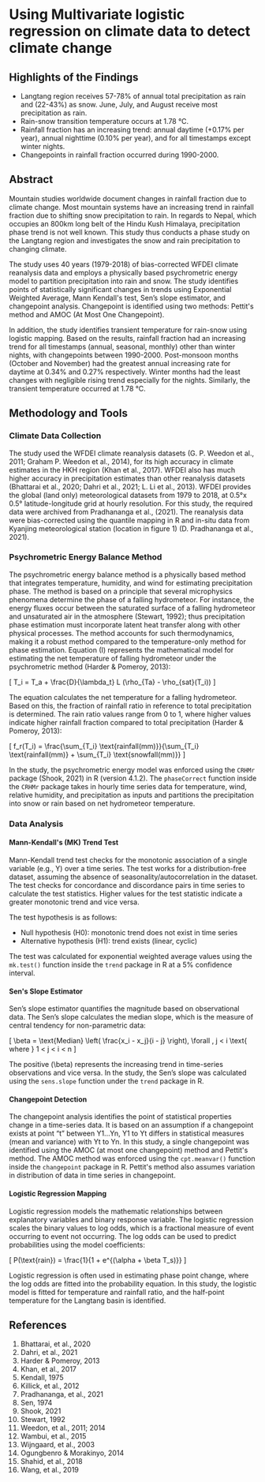 
# Using Multivariate logistic regression on climate data to detect climate change

## Highlights of the Findings

- Langtang region receives 57-78% of annual total precipitation as rain and (22-43%) as snow. June, July, and August receive most precipitation as rain.
- Rain-snow transition temperature occurs at 1.78 °C.
- Rainfall fraction has an increasing trend: annual daytime (+0.17% per year), annual nighttime (0.10% per year), and for all timestamps except winter nights.
- Changepoints in rainfall fraction occurred during 1990-2000.

## Abstract

Mountain studies worldwide document changes in rainfall fraction due to climate change. Most mountain systems have an increasing trend in rainfall fraction due to shifting snow precipitation to rain. In regards to Nepal, which occupies an 800km long belt of the Hindu Kush Himalaya, precipitation phase trend is not well known. This study thus conducts a phase study on the Langtang region and investigates the snow and rain precipitation to changing climate.

The study uses 40 years (1979-2018) of bias-corrected WFDEI climate reanalysis data and employs a physically based psychrometric energy model to partition precipitation into rain and snow. The study identifies points of statistically significant changes in trends using Exponential Weighted Average, Mann Kendall's test, Sen’s slope estimator, and changepoint analysis. Changepoint is identified using two methods: Pettit's method and AMOC (At Most One Changepoint).

In addition, the study identifies transient temperature for rain-snow using logistic mapping. Based on the results, rainfall fraction had an increasing trend for all timestamps (annual, seasonal, monthly) other than winter nights, with changepoints between 1990-2000. Post-monsoon months (October and November) had the greatest annual increasing rate for daytime at 0.34% and 0.27% respectively. Winter months had the least changes with negligible rising trend especially for the nights. Similarly, the transient temperature occurred at 1.78 °C.

## Methodology and Tools

### Climate Data Collection

The study used the WFDEI climate reanalysis datasets (G. P. Weedon et al., 2011; Graham P. Weedon et al., 2014), for its high accuracy in climate estimates in the HKH region (Khan et al., 2017). WFDEI also has much higher accuracy in precipitation estimates than other reanalysis datasets (Bhattarai et al., 2020; Dahri et al., 2021; L. Li et al., 2013). WFDEI provides the global (land only) meteorological datasets from 1979 to 2018, at 0.5°x 0.5° latitude-longitude grid at hourly resolution. For this study, the required data were archived from Pradhananga et al., (2021). The reanalysis data were bias-corrected using the quantile mapping in R and in-situ data from Kyanjing meteorological station (location in figure 1) (D. Pradhananga et al., 2021).

### Psychrometric Energy Balance Method

The psychrometric energy balance method is a physically based method that integrates temperature, humidity, and wind for estimating precipitation phase. The method is based on a principle that several microphysics phenomena determine the phase of a falling hydrometeor. For instance, the energy fluxes occur between the saturated surface of a falling hydrometeor and unsaturated air in the atmosphere (Stewart, 1992); thus precipitation phase estimation must incorporate latent heat transfer along with other physical processes. The method accounts for such thermodynamics, making it a robust method compared to the temperature-only method for phase estimation. Equation (I) represents the mathematical model for estimating the net temperature of falling hydrometeor under the psychrometric method (Harder & Pomeroy, 2013):

\[ T_i = T_a + \frac{D}{\lambda_t} L (\rho_{Ta} - \rho_{sat}(T_i)) \]

The equation calculates the net temperature for a falling hydrometeor. Based on this, the fraction of rainfall ratio in reference to total precipitation is determined. The rain ratio values range from 0 to 1, where higher values indicate higher rainfall fraction compared to total precipitation (Harder & Pomeroy, 2013):

\[ f_r(T_i) = \frac{\sum_{T_i} \text{rainfall(mm)}}{\sum_{T_i} \text{rainfall(mm)} + \sum_{T_i} \text{snowfall(mm)}} \]

In the study, the psychrometric energy model was enforced using the `CRHMr` package (Shook, 2021) in R (version 4.1.2). The `phaseCorrect` function inside the `CRHMr` package takes in hourly time series data for temperature, wind, relative humidity, and precipitation as inputs and partitions the precipitation into snow or rain based on net hydrometeor temperature.

### Data Analysis

#### Mann-Kendall's (MK) Trend Test

Mann-Kendall trend test checks for the monotonic association of a single variable (e.g., Y) over a time series. The test works for a distribution-free dataset, assuming the absence of seasonality/autocorrelation in the dataset. The test checks for concordance and discordance pairs in time series to calculate the test statistics. Higher values for the test statistic indicate a greater monotonic trend and vice versa. 

The test hypothesis is as follows:

- Null hypothesis (H0): monotonic trend does not exist in time series
- Alternative hypothesis (H1): trend exists (linear, cyclic)

The test was calculated for exponential weighted average values using the `mk.test()` function inside the `trend` package in R at a 5% confidence interval.

#### Sen's Slope Estimator

Sen’s slope estimator quantifies the magnitude based on observational data. The Sen’s slope calculates the median slope, which is the measure of central tendency for non-parametric data:

\[ \beta = \text{Median} \left( \frac{x_i - x_j}{i - j} \right), \forall \, j < i \text{ where } 1 < j < i < n \]

The positive \(\beta\) represents the increasing trend in time-series observations and vice versa. In the study, the Sen’s slope was calculated using the `sens.slope` function under the `trend` package in R.

#### Changepoint Detection

The changepoint analysis identifies the point of statistical properties change in a time-series data. It is based on an assumption if a changepoint exists at point “t” between Y1...Yn, Y1 to Yt differs in statistical measures (mean and variance) with Yt to Yn. In this study, a single changepoint was identified using the AMOC (at most one changepoint) method and Pettit's method. The AMOC method was enforced using the `cpt.meanvar()` function inside the `changepoint` package in R. Pettit's method also assumes variation in distribution of data in time series in changepoint.

#### Logistic Regression Mapping

Logistic regression models the mathematic relationships between explanatory variables and binary response variable. The logistic regression scales the binary values to log odds, which is a fractional measure of event occurring to event not occurring. The log odds can be used to predict probabilities using the model coefficients:

\[ P(\text{rain}) = \frac{1}{1 + e^{(\alpha + \beta T_s)}} \]

Logistic regression is often used in estimating phase point change, where the log odds are fitted into the probability equation. In this study, the logistic model is fitted for temperature and rainfall ratio, and the half-point temperature for the Langtang basin is identified.

## References

1. Bhattarai, et al., 2020
2. Dahri, et al., 2021
3. Harder & Pomeroy, 2013
4. Khan, et al., 2017
5. Kendall, 1975
6. Killick, et al., 2012
7. Pradhananga, et al., 2021
8. Sen, 1974
9. Shook, 2021
10. Stewart, 1992
11. Weedon, et al., 2011; 2014
12. Wambui, et al., 2015
13. Wijngaard, et al., 2003
14. Ogungbenro & Morakinyo, 2014
15. Shahid, et al., 2018
16. Wang, et al., 2019

